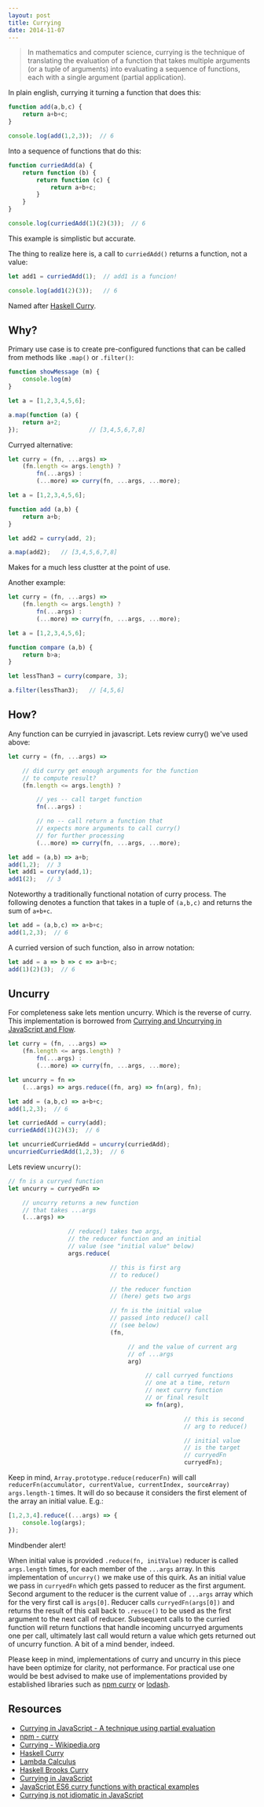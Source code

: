 ```yaml
---
layout: post
title: Currying
date: 2014-11-07
---
```


> In mathematics and computer science, currying is the technique of translating the evaluation of a function that takes multiple arguments (or a tuple of arguments) into evaluating a sequence of functions, each with a single argument (partial application).

In plain english, currying it turning a function that does this:

```js
function add(a,b,c) {
	return a+b+c;
}

console.log(add(1,2,3));  // 6
```

Into a sequence of functions that do this:

```js
function curriedAdd(a) {
	return function (b) {
		return function (c) {
			return a+b+c;
		}
	}
}

console.log(curriedAdd(1)(2)(3));  // 6
```

This example is simplistic but accurate. 

The thing to realize here is, a call to `curriedAdd()` returns a function, not a value:

```js
let add1 = curriedAdd(1);  // add1 is a funcion!

console.log(add1(2)(3));   // 6
```

<aside>Named after <a href="https://en.wikipedia.org/wiki/Haskell_Curry">Haskell Curry</a>.</aside>

## Why?

Primary use case is to create pre-configured functions that can be called from methods like `.map()` or `.filter()`:

```js
function showMessage (m) {
	console.log(m)
}

let a = [1,2,3,4,5,6];

a.map(function (a) {
	return a+2;
});                    // [3,4,5,6,7,8]
```

Curryed alternative:

```js
let curry = (fn, ...args) =>
	(fn.length <= args.length) ?
		fn(...args) :
		(...more) => curry(fn, ...args, ...more);

let a = [1,2,3,4,5,6];

function add (a,b) {
	return a+b;
}

let add2 = curry(add, 2);

a.map(add2);   // [3,4,5,6,7,8]
```

Makes for a much less clustter at the point of use.

Another example:

```js
let curry = (fn, ...args) =>
	(fn.length <= args.length) ?
		fn(...args) :
		(...more) => curry(fn, ...args, ...more);

let a = [1,2,3,4,5,6];

function compare (a,b) {
	return b>a;
}

let lessThan3 = curry(compare, 3);

a.filter(lessThan3);   // [4,5,6]
```

## How?

Any function can be curryied in javascript. Lets review curry() we've used above:

```js
let curry = (fn, ...args) =>

	// did curry get enough arguments for the function
	// to compute result?
	(fn.length <= args.length) ?

		// yes -- call target function
		fn(...args) :

		// no -- call return a function that
		// expects more arguments to call curry()
		// for further processing
		(...more) => curry(fn, ...args, ...more);

let add = (a,b) => a+b;
add(1,2);  // 3
let add1 = curry(add,1);
add1(2);   // 3
```

Noteworthy a traditionally functional notation of curry process. The following denotes a function that takes in a tuple of `(a,b,c)` and returns the sum of `a+b+c`.

```js
let add = (a,b,c) => a+b+c;
add(1,2,3);  // 6
```

A curried version of such function, also in arrow notation:

```js
let add = a => b => c => a+b+c;
add(1)(2)(3);  // 6
```

## Uncurry

For completeness sake lets mention uncurry. Which is the reverse of curry. This implementation is borrowed from [Currying and Uncurrying in JavaScript and Flow](https://medium.com/@JosephJnk/currying-and-uncurrying-in-javascript-and-flow-98877c8274ff).

```js
let curry = (fn, ...args) =>
	(fn.length <= args.length) ?
		fn(...args) :
		(...more) => curry(fn, ...args, ...more);

let uncurry = fn =>
	(...args) => args.reduce((fn, arg) => fn(arg), fn);

let add = (a,b,c) => a+b+c;
add(1,2,3);  // 6

let curriedAdd = curry(add);
curriedAdd(1)(2)(3);  // 6

let uncurriedCurriedAdd = uncurry(curriedAdd);
uncurriedCurriedAdd(1,2,3);  // 6
```

Lets review `uncurry()`:

```js
// fn is a curryed function
let uncurry = curryedFn =>

	// uncurry returns a new function
	// that takes ...args
	(...args) => 

	             // reduce() takes two args,
	             // the reducer function and an initial
	             // value (see "initial value" below)
				 args.reduce(

				 	         // this is first arg
				 	         // to reduce()

				 	         // the reducer function
				 	         // (here) gets two args

				 	         // fn is the initial value
				 	         // passed into reduce() call
				 	         // (see below) 
				             (fn,

				 	              // and the value of current arg
				 	              // of ...args
				                  arg)

				                       // call curryed functions
				                       // one at a time, return
				                       // next curry function
				                       // or final result
				                       => fn(arg),

				                                  // this is second
				                                  // arg to reduce()

				                                  // initial value
				                                  // is the target
				                                  // curryedFn
				                                  curryedFn);
```

Keep in mind, `Array.prototype.reduce(reducerFn)` will call `reducerFn(accumulator, currentValue, currentIndex, sourceArray)` `args.length-1` times. It will do so because it considers the first element of the array an initial value. E.g.:

```js
[1,2,3,4].reduce((...args) => {
	console.log(args);
});
```

<aside class="alert">Mindbender alert!</aside>

When initial value is provided `.reduce(fn, initValue)` reducer is called `args.length` times, for each member of the `...args` array. In this implementation of `uncurry()` we make use of this quirk. As an initial value we pass in `curryedFn` which gets passed to reducer as the first argument. Second argument to the reducer is the current value of `...args` array which for the very first call is `args[0]`. Reducer calls `curryedFn(args[0])` and returns the result of this call back to `.resuce()` to be used as the first argument to the next call of reducer. Subsequent calls to the curried function will return functions that handle incoming uncurryed arguments one per call, ultimately last call would return a value which gets returned out of uncurry function. A bit of a mind bender, indeed.

Please keep in mind, implementations of curry and uncurry in this piece have been optimize for clarity, not performance. For practical use one would be best advised to make use of implementations provided by established libraries such as [npm curry](https://www.npmjs.com/package/curry) or [lodash](https://lodash.com/docs/4.17.11#curry).


Resources
---

- [Currying in JavaScript - A technique using partial evaluation](https://medium.com/@kbrainwave/currying-in-javascript-ce6da2d324fe)
- [npm - curry](https://www.npmjs.org/package/curry)
- [Currying - Wikipedia.org](http://en.wikipedia.org/wiki/Currying)
- [Haskell Curry](http://en.wikipedia.org/wiki/Haskell_Curry)
- [Lambda Calculus](http://en.wikipedia.org/wiki/Lambda_calculus)
- [Haskell Brooks Curry](http://www-groups.dcs.st-and.ac.uk/~history/Biographies/Curry.html)
- [Currying in JavaScript](https://medium.com/@kbrainwave/currying-in-javascript-ce6da2d324fe)
- [JavaScript ES6 curry functions with practical examples](https://medium.com/front-end-weekly/javascript-es6-curry-functions-with-practical-examples-6ba2ced003b1)
- [Currying is not idiomatic in JavaScript](http://2ality.com/2017/11/currying-in-js.html)
